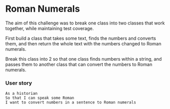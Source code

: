 # Roman Numerals
The aim of this challenge was to break one class into two classes that work together, while maintaining test coverage.  

First build a class that takes some text, finds the numbers and converts them, and then return the whole text with the numbers changed to Roman numerals.  

Break this class into 2 so that one class finds numbers within a string, and passes them to another class that can convert the numbers to Roman numerals.

### User story

```
As a historian
So that I can speak some Roman
I want to convert numbers in a sentence to Roman numerals
```
